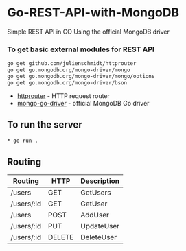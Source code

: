 # Go-REST-API-with-MongoDB

Simple REST API in GO Using the official MongoDB driver


### To get basic external modules for REST API

 ```sh
go get github.com/julienschmidt/httprouter
go get go.mongodb.org/mongo-driver/mongo
go get go.mongodb.org/mongo-driver/mongo/options
go get go.mongodb.org/mongo-driver/bson
```

* [httprouter](github.com/julienschmidt/httprouter) - HTTP request router
* [mongo-go-driver](https://github.com/mongodb/mongo-go-driver) - official MongoDB Go driver


## To run the server
 ```sh
* go run .
```

## Routing
 Routing | HTTP | Description
 --------|------|------------
/users | GET | GetUsers
/users/:id | GET | GetUser
/users | POST | AddUser
/users/:id | PUT | UpdateUser
/users/:id | DELETE | DeleteUser
